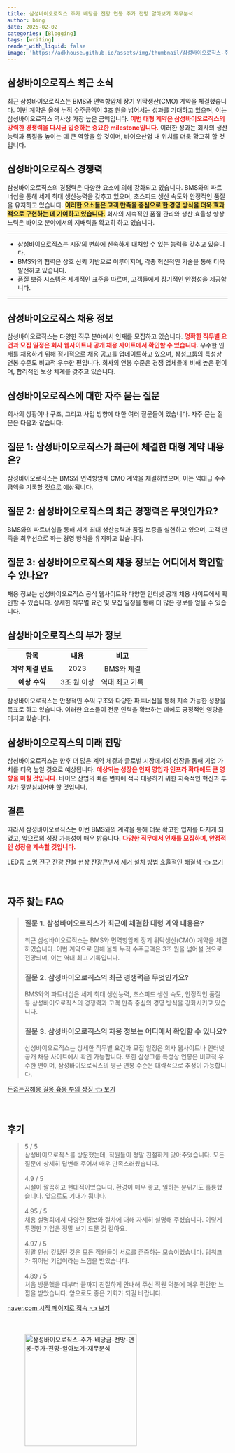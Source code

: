 ```yaml
---
title: 삼성바이오로직스 주가 배당금 전망 연봉 주가 전망 알아보기 재무분석
author: bing
date: 2025-02-02
categories: [Blogging]
tags: [writing]
render_with_liquid: false
image: 'https://adkhouse.github.io/assets/img/thumbnail/삼성바이오로직스-주가-배당금-전망-연봉-주가-전망-알아보기-재무분석.webp'
---
```



<h2 id='삼성바이오로직스_소식'>삼성바이오로직스 최근 소식</h2>

<p>최근 삼성바이오로직스는 BMS와 면역항암제 장기 위탁생산(CMO) 계약을 체결했습니다. 이번 계약은 올해 누적 수주금액이 3조 원을 넘어서는 성과를 기대하고 있으며, 이는 삼성바이오로직스 역사상 가장 높은 금액입니다. <b><span style="color: #ee2323;">이번 대형 계약은 삼성바이오로직스의 강력한 경쟁력을 다시금 입증하는 중요한 milestone입니다.</span></b> 이러한 성과는 회사의 생산능력과 품질을 높이는 데 큰 역할을 할 것이며, 바이오산업 내 위치를 더욱 확고히 할 것입니다.</p>

<h2 id='삼성바이오로직스_경쟁력'>삼성바이오로직스 경쟁력</h2>

<p>삼성바이오로직스의 경쟁력은 다양한 요소에 의해 강화되고 있습니다. BMS와의 파트너십을 통해 세계 최대 생산능력을 갖추고 있으며, 초스피드 생산 속도와 안정적인 품질을 유지하고 있습니다. <b><span style="background-color: #ffe066;">이러한 요소들은 고객 만족을 중심으로 한 경영 방식을 더욱 효과적으로 구현하는 데 기여하고 있습니다.</span></b> 회사의 지속적인 품질 관리와 생산 효율성 향상 노력은 바이오 분야에서의 지배력을 확고히 하고 있습니다.</p>

<hr />

<ul>
    <li>삼성바이오로직스는 시장의 변화에 신속하게 대처할 수 있는 능력을 갖추고 있습니다.</li>
    <li>BMS와의 협력은 상호 신뢰 기반으로 이루어지며, 각종 혁신적인 기술을 통해 더욱 발전하고 있습니다.</li>
    <li>품질 보증 시스템은 세계적인 표준을 따르며, 고객들에게 장기적인 안정성을 제공합니다.</li>
</ul>

<hr />

<h2 id='삼성바이오로직스_채용정보'>삼성바이오로직스 채용 정보</h2>

<p>삼성바이오로직스는 다양한 직무 분야에서 인재를 모집하고 있습니다. <b><span style="color: #ee2323;">명확한 직무별 요건과 모집 일정은 회사 웹사이트나 공개 채용 사이트에서 확인할 수 있습니다.</span></b> 우수한 인재를 채용하기 위해 정기적으로 채용 공고를 업데이트하고 있으며, 삼성그룹의 특성상 연봉 수준도 비교적 우수한 편입니다. 회사의 연봉 수준은 경쟁 업체들에 비해 높은 편이며, 합리적인 보상 체계를 갖추고 있습니다.</p>

<h2 id='자주_묻는_질문'>삼성바이오로직스에 대한 자주 묻는 질문</h2>

<p>회사의 상황이나 구조, 그리고 사업 방향에 대한 여러 질문들이 있습니다. 자주 묻는 질문은 다음과 같습니다:</p>

<h2 id='질문_1'>질문 1: 삼성바이오로직스가 최근에 체결한 대형 계약 내용은?</h2>

<p>삼성바이오로직스는 BMS와 면역항암제 CMO 계약을 체결하였으며, 이는 역대급 수주 금액을 기록할 것으로 예상됩니다.</p>

<h2 id='질문_2'>질문 2: 삼성바이오로직스의 최근 경쟁력은 무엇인가요?</h2>

<p>BMS와의 파트너십을 통해 세계 최대 생산능력과 품질 보증을 실현하고 있으며, 고객 만족을 최우선으로 하는 경영 방식을 유지하고 있습니다.</p>

<h2 id='질문_3'>질문 3: 삼성바이오로직스의 채용 정보는 어디에서 확인할 수 있나요?</h2>

<p>채용 정보는 삼성바이오로직스 공식 웹사이트와 다양한 인터넷 공개 채용 사이트에서 확인할 수 있습니다. 상세한 직무별 요건 및 모집 일정을 통해 더 많은 정보를 얻을 수 있습니다.</p>

<h2 id='부가_정보'>삼성바이오로직스의 부가 정보</h2>

<table>
    <tr>
        <td style="text-align: center; height: 17px;"><b>항목</b></td>
        <td style="text-align: center; height: 17px;"><b>내용</b></td>
        <td style="text-align: center; height: 17px;"><b>비고</b></td>
    </tr>
    <tr>
        <td style="text-align: center; height: 17px;"><b>계약 체결 년도</b></td>
        <td style="text-align: center; height: 17px;">2023</td>
        <td style="text-align: center; height: 17px;">BMS와 체결</td>
    </tr>
    <tr>
        <td style="text-align: center; height: 17px;"><b>예상 수익</b></td>
        <td style="text-align: center; height: 17px;">3조 원 이상</td>
        <td style="text-align: center; height: 17px;">역대 최고 기록</td>
    </tr>
</table>

<p>삼성바이오로직스는 안정적인 수익 구조와 다양한 파트너십을 통해 지속 가능한 성장을 목표로 하고 있습니다. 이러한 요소들이 전문 인력을 확보하는 데에도 긍정적인 영향을 미치고 있습니다.</p>

<h2 id='미래_전망'>삼성바이오로직스의 미래 전망</h2>

<p>삼성바이오로직스는 향후 더 많은 계약 체결과 글로벌 시장에서의 성장을 통해 기업 가치를 더욱 높일 것으로 예상됩니다. <b><span style="color: #ee2323;">예상되는 성장은 인재 영입과 인프라 확대에도 큰 영향을 미칠 것입니다.</span></b> 바이오 산업의 빠른 변화에 적극 대응하기 위한 지속적인 혁신과 투자가 뒷받침되어야 할 것입니다.</p>

<h2 id='결론'>결론</h2>

<p>따라서 삼성바이오로직스는 이번 BMS와의 계약을 통해 더욱 확고한 입지를 다지게 되었고, 앞으로의 성장 가능성이 매우 밝습니다. <b><span style="color: #ee2323;">다양한 직무에서 인재를 모집하며, 안정적인 성장을 계속할 것입니다.</span></b></p>


<p><a class="click-button" title="LED등 조명 전구 잔광 잔불 현상 잔광콘덴서 제거 설치 방법 효율적인 해결책" href="https://adkhouse.github.io/posts/LED%EB%93%B1-%EC%A1%B0%EB%AA%85-%EC%A0%84%EA%B5%AC-%EC%9E%94%EA%B4%91-%EC%9E%94%EB%B6%88-%ED%98%84%EC%83%81-%EC%9E%94%EA%B4%91%EC%BD%98%EB%8D%B4%EC%84%9C-%EC%A0%9C%EA%B1%B0-%EC%84%A4%EC%B9%98-%EB%B0%A9%EB%B2%95-%ED%9A%A8%EC%9C%A8%EC%A0%81%EC%9D%B8-%ED%95%B4%EA%B2%B0%EC%B1%85/" rel="dofollow">LED등 조명 전구 잔광 잔불 현상 잔광콘덴서 제거 설치 방법 효율적인 해결책 👈 보기</a></p><br>
<h2 id='자주_찾는_FAQ'>자주 찾는 FAQ</h2>
<div itemscope="" itemtype="https://schema.org/FAQPage"> 
<blockquote> 
<div itemscope="" itemprop="mainEntity" itemtype="https://schema.org/Question"> 
<h3 itemprop="name">질문 1. 삼성바이오로직스가 최근에 체결한 대형 계약 내용은?</h3> 
<div itemscope="" itemprop="acceptedAnswer" itemtype="https://schema.org/Answer"> 
<span itemprop="text"> 
<p>최근 삼성바이오로직스는 BMS와 면역항암제 장기 위탁생산(CMO) 계약을 체결하였습니다. 이번 계약으로 인해 올해 누적 수주금액은 3조 원을 넘어설 것으로 전망되며, 이는 역대 최고 기록입니다.</p> 
</span> 
</div> 
</div> 

<div itemscope="" itemprop="mainEntity" itemtype="https://schema.org/Question"> 
<h3 itemprop="name">질문 2. 삼성바이오로직스의 최근 경쟁력은 무엇인가요?</h3> 
<div itemscope="" itemprop="acceptedAnswer" itemtype="https://schema.org/Answer"> 
<span itemprop="text"> 
<p>BMS와의 파트너십은 세계 최대 생산능력, 초스피드 생산 속도, 안정적인 품질 등 삼성바이오로직스의 경쟁력과 고객 만족 중심의 경영 방식을 강화시키고 있습니다.</p> 
</span> 
</div> 
</div> 

<div itemscope="" itemprop="mainEntity" itemtype="https://schema.org/Question"> 
<h3 itemprop="name">질문 3. 삼성바이오로직스의 채용 정보는 어디에서 확인할 수 있나요?</h3> 
<div itemscope="" itemprop="acceptedAnswer" itemtype="https://schema.org/Answer"> 
<span itemprop="text"> 
<p>삼성바이오로직스는 상세한 직무별 요건과 모집 일정은 회사 웹사이트나 인터넷 공개 채용 사이트에서 확인 가능합니다. 또한 삼성그룹 특성상 연봉은 비교적 우수한 편이며, 삼성바이오로직스의 평균 연봉 수준은 대략적으로 추정이 가능합니다.</p> 
</span> 
</div> 
</div> 
</blockquote> 
</div>
<p><a class="click-button" title="돈줍는꿈해몽 길몽 흉몽 부의 상징" href="https://adkhouse.github.io/posts/%EB%8F%88%EC%A4%8D%EB%8A%94%EA%BF%88%ED%95%B4%EB%AA%BD-%EA%B8%B8%EB%AA%BD-%ED%9D%89%EB%AA%BD-%EB%B6%80%EC%9D%98-%EC%83%81%EC%A7%95/" rel="dofollow">돈줍는꿈해몽 길몽 흉몽 부의 상징 👈 보기</a></p><br>
<h2 id='후기'>후기</h2>
<div itemscope itemtype="https://schema.org/Product">
  <blockquote>
  <div itemprop="review" itemscope itemtype="https://schema.org/Review">
      <div itemprop="reviewRating" itemscope itemtype="https://schema.org/Rating"> <span itemprop="ratingValue">5</span> / <span itemprop="bestRating">5</span> </div>
      <span itemprop="reviewBody">삼성바이오로직스를 방문했는데, 직원들이 정말 친절하게 맞아주었습니다. 모든 질문에 상세히 답변해 주어서 매우 만족스러웠습니다.</span>
  </div>
  <br>
  <div itemprop="review" itemscope itemtype="https://schema.org/Review">
      <div itemprop="reviewRating" itemscope itemtype="https://schema.org/Rating"> <span itemprop="ratingValue">4.9</span> / <span itemprop="bestRating">5</span> </div>
      <span itemprop="reviewBody">시설이 깔끔하고 현대적이었습니다. 환경이 매우 좋고, 일하는 분위기도 훌륭했습니다. 앞으로도 기대가 됩니다.</span>
  </div>
  <br>
  <div itemprop="review" itemscope itemtype="https://schema.org/Review">
      <div itemprop="reviewRating" itemscope itemtype="https://schema.org/Rating"> <span itemprop="ratingValue">4.95</span> / <span itemprop="bestRating">5</span> </div>
      <span itemprop="reviewBody">채용 설명회에서 다양한 정보와 절차에 대해 자세히 설명해 주셨습니다. 이렇게 투명한 기업은 정말 보기 드문 것 같아요. </span>
  </div>
  <br>
  <div itemprop="review" itemscope itemtype="https://schema.org/Review">
      <div itemprop="reviewRating" itemscope itemtype="https://schema.org/Rating"> <span itemprop="ratingValue">4.97</span> / <span itemprop="bestRating">5</span> </div>
      <span itemprop="reviewBody">정말 인상 깊었던 것은 모든 직원들이 서로를 존중하는 모습이었습니다. 팀워크가 뛰어난 기업이라는 느낌을 받았습니다.</span>
  </div>
  <br>
  <div itemprop="review" itemscope itemtype="https://schema.org/Review">
      <div itemprop="reviewRating" itemscope itemtype="https://schema.org/Rating"> <span itemprop="ratingValue">4.89</span> / <span itemprop="bestRating">5</span> </div>
      <span itemprop="reviewBody">처음 방문했을 때부터 끝까지 친절하게 안내해 주신 직원 덕분에 매우 편안한 느낌을 받았습니다. 앞으로도 좋은 기회가 되길 바랍니다.</span>
  </div>
  </blockquote>
</div>
<p><a class="click-button" title="naver.com 시작 페이지로 접속" href="https://adkhouse.github.io/posts/naver.com-%EC%8B%9C%EC%9E%91-%ED%8E%98%EC%9D%B4%EC%A7%80%EB%A1%9C-%EC%A0%91%EC%86%8D/" rel="dofollow">naver.com 시작 페이지로 접속 👈 보기</a></p><br>
<figure class="image"><img src="https://adkhouse.github.io/assets/img/thumbnail/삼성바이오로직스-주가-배당금-전망-연봉-주가-전망-알아보기-재무분석.webp" alt="삼성바이오로직스-주가-배당금-전망-연봉-주가-전망-알아보기-재무분석" width="256" height="256"></figure>